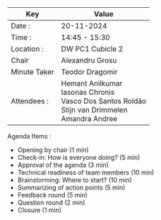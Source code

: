 | Key          | Value                                                                                                       |
|--------------|-------------------------------------------------------------------------------------------------------------|
| Date :       | 20-11-2024                                                                                                  |
| Time :       | 14:45 - 15:30                                                                                               |
| Location :   | DW PC1 Cubicle 2                                                                                            |
| Chair        | Alexandru Grosu                                                                                             |
| Minute Taker | Teodor Dragomir                                                                                             |
| Attendees :  | Hemant Anilkumar<br/>Iasonas Chronis<br/>Vasco Dos Santos Roldão<br/>Stijn van Drimmelen<br/>Amandra Andree |
Agenda Items :
- Opening by chair (1 min)
- Check-in: How is everyone doing? (5 min)
- Approval of the agenda (3 min)
- Technical readiness of team members (10 min)
- Brainstorming: Where to start? (10 min)
- Summarizing of action points (5 min)
- Feedback round (5 min)
- Question round (2 min)
- Closure (1 min)